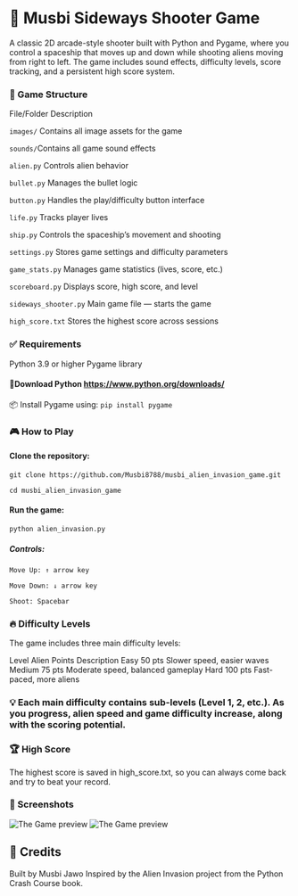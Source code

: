 # 🚀 Musbi Sideways Shooter Game
A classic 2D arcade-style shooter built with Python and Pygame, where you control a spaceship that moves up and down while shooting aliens moving from right to left. The game includes sound effects, difficulty levels, score tracking, and a persistent high score system.

### 📁 Game Structure
File/Folder	Description

```images/```	Contains all image assets for the game

```sounds/```Contains all game sound effects

```alien.py```	Controls alien behavior

```bullet.py```	Manages the bullet logic

```button.py```	Handles the play/difficulty button interface

```life.py```	Tracks player lives

```ship.py```	Controls the spaceship’s movement and shooting

``settings.py``	Stores game settings and difficulty parameters

```game_stats.py```	Manages game statistics (lives, score, etc.)

```scoreboard.py```	Displays score, high score, and level

```sideways_shooter.py```	Main game file — starts the game

```high_score.txt```	Stores the highest score across sessions

### ✅ Requirements
Python 3.9 or higher
Pygame library

#### 🔗Download Python https://www.python.org/downloads/ 
📦 Install Pygame using: ```pip install pygame```

### 🎮 How to Play
#### Clone the repository:

```git clone https://github.com/Musbi8788/musbi_alien_invasion_game.git```

```cd musbi_alien_invasion_game```

#### Run the game:

```python alien_invasion.py```

##### Controls:

```Move Up: ↑ arrow key```

```Move Down: ↓ arrow key```

```Shoot: Spacebar```

### 🔥 Difficulty Levels
The game includes three main difficulty levels:

Level	Alien Points	Description
Easy	50 pts	Slower speed, easier waves
Medium	75 pts	Moderate speed, balanced gameplay
Hard	100 pts	Fast-paced, more aliens

### 💡 Each main difficulty contains sub-levels (Level 1, 2, etc.). As you progress, alien speed and game difficulty increase, along with the scoring potential.

###  🏆 High Score
The highest score is saved in high_score.txt, so you can always come back and try to beat your record.

### 📸 Screenshots 
![The Game preview](images/game.png)
![The Game preview](images/image.png)

## 🙌 Credits
Built by Musbi Jawo
Inspired by the Alien Invasion project from the Python Crash Course book.